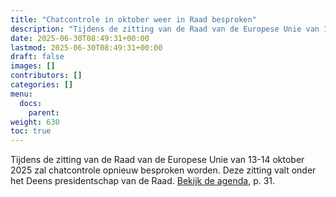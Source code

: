 ```yaml
---
title: "Chatcontrole in oktober weer in Raad besproken"
description: "Tijdens de zitting van de Raad van de Europese Unie van 13-14 oktober 2025 zal chatcontrole opnieuw besproken worden."
date: 2025-06-30T08:49:31+00:00
lastmod: 2025-06-30T08:49:31+00:00
draft: false
images: []
contributors: []
categories: []
menu:
  docs:
    parent: 
weight: 630
toc: true
---
```


Tijdens de zitting van de Raad van de Europese Unie van 13-14 oktober 2025 zal chatcontrole opnieuw besproken worden. Deze zitting valt onder het Deens presidentschap van de Raad. [Bekijk de agenda](https://www.parlament.gv.at/dokument/XXVIII/EU/26599/imfname_11492795.pdf#page=31), p. 31.